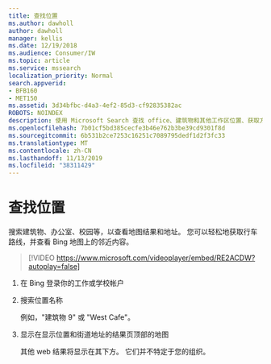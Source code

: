 ```yaml
---
title: 查找​​位置
ms.author: dawholl
author: dawholl
manager: kellis
ms.date: 12/19/2018
ms.audience: Consumer/IW
ms.topic: article
ms.service: mssearch
localization_priority: Normal
search.appverid:
- BFB160
- MET150
ms.assetid: 3d34bfbc-d4a3-4ef2-85d3-cf92835382ac
ROBOTS: NOINDEX
description: 使用 Microsoft Search 查找 office、建筑物和其他工作区位置、获取方向等
ms.openlocfilehash: 7b01cf5bd385cecfe3b46e762b3be39cd9301f8d
ms.sourcegitcommit: 6b531b2ce7253c16251c7089795dedf1d2f3fc33
ms.translationtype: MT
ms.contentlocale: zh-CN
ms.lasthandoff: 11/13/2019
ms.locfileid: "38311429"
---
```

# <a name="find-locations"></a>查找​​位置

搜索建筑物、办公室、校园等，以查看地图结果和地址。 您可以轻松地获取行车路线，并查看 Bing 地图上的邻近内容。

> [!VIDEO https://www.microsoft.com/videoplayer/embed/RE2ACDW?autoplay=false]
  
1. 在 Bing 登录你的工作或学校帐户
    
2. 搜索位置名称
    
    例如，"建筑物 9" 或 "West Cafe"。
    
3. 显示在显示位置和街道地址的结果页顶部的地图
    
    其他 web 结果将显示在其下方。 它们并不特定于您的组织。

  

